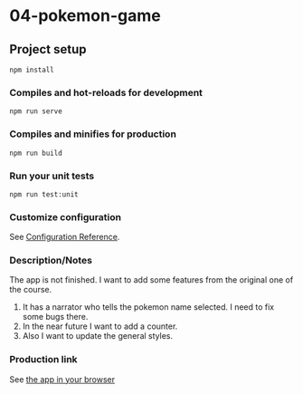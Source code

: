 # 04-pokemon-game

## Project setup
```
npm install
```

### Compiles and hot-reloads for development
```
npm run serve
```

### Compiles and minifies for production
```
npm run build
```

### Run your unit tests
```
npm run test:unit
```

### Customize configuration
See [Configuration Reference](https://cli.vuejs.org/config/).

### Description/Notes
The app is not finished. I want to add some features from the original one of the course.

1) It has a narrator who tells the pokemon name selected. I need to fix some bugs there.
2) In the near future I want to add a counter.
3) Also I want to update the general styles.

### Production link
See [the app in your browser](https://guess-the-pokemon-game.netlify.app/)
